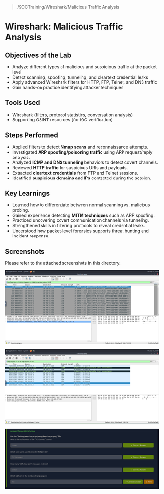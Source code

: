 
> /SOCTraining/Wireshark/Malicious Traffic Analysis
# Wireshark: Malicious Traffic Analysis  

## Objectives of the Lab  
- Analyze different types of malicious and suspicious traffic at the packet level  
- Detect scanning, spoofing, tunneling, and cleartext credential leaks  
- Apply advanced Wireshark filters for HTTP, FTP, Telnet, and DNS traffic  
- Gain hands-on practice identifying attacker techniques

## Tools Used  
- Wireshark (filters, protocol statistics, conversation analysis)  
- Supporting OSINT resources (for IOC verification)  

## Steps Performed  
- Applied filters to detect **Nmap scans** and reconnaissance attempts.  
- Investigated **ARP spoofing/poisoning traffic** using ARP request/reply analysis.  
- Analyzed **ICMP and DNS tunneling** behaviors to detect covert channels.  
- Reviewed **HTTP traffic** for suspicious URIs and payloads.  
- Extracted **cleartext credentials** from FTP and Telnet sessions.  
- Identified **suspicious domains and IPs** contacted during the session.  

## Key Learnings  
- Learned how to differentiate between normal scanning vs. malicious probing.
- Gained experience detecting **MITM techniques** such as ARP spoofing.
- Practiced uncovering covert communication channels via tunneling.
- Strengthened skills in filtering protocols to reveal credential leaks.  
- Understood how packet-level forensics supports threat hunting and incident response.  

## Screenshots  
Please refer to the attached screenshots in this directory.  

![Nmap Scan](./nmap_scans%20%201.png)

![](./nmap_scans%20%202.png)

![](./nmap_scans%20%203.png)